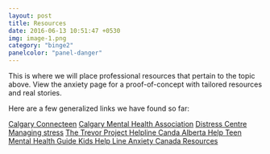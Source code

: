 ```yaml
---
layout: post
title: Resources
date: 2016-06-13 10:51:47 +0530
img: image-1.png
category: "binge2"
panelcolor: "panel-danger"
---
```

This is where we will place professional resources that pertain to the topic above. 
View the anxiety page for a proof-of-concept with tailored resources and real stories.

Here are a few generalized links we have found so far:
<style>
.btn {
margin-top: 5px;
}
</style>
<a href="https://calgaryconnecteen.com/" class="btn btn-primary">Calgary Connecteen</a>
<a href="http://cmha.calgary.ab.ca/" class="btn btn-success">Calgary Mental Health Association</a>
<a href="https://www.distresscentre.com/" class="btn btn-info">Distress Centre</a>
<a href=" https://students.ubc.ca/health/health-topics/stress-anxiety" class = "btn btn-success"> Managing stress</a>
<a href="https://www.anxietycanada.com/" class = "btn btn-warning"> The Trevor Project </a>
<a href="http://www.ccdus.ca/Eng/Pages/Addictions-Treatment-Helplines-Canada.aspx" class = "btn btn-danger"> Helpline Canda </a>
<a href="https://www.alberta.ca/bullying-find-supports.aspx" class = "btn btn-primary"> Alberta Help </a>
<a href= "http://teenmentalhealth.org" class = "btn btn-danger"> Teen Mental Health Guide </a>
<a href = "https://kidshelpline.com.au/teens/issues/coping-with-loneliness" class = "btn btn-info"> Kids Help Line  </a>
<a href = "https://www.anxietycanada.com/contact" class = "btn btn-success"> Anxiety Canada Resources</a>